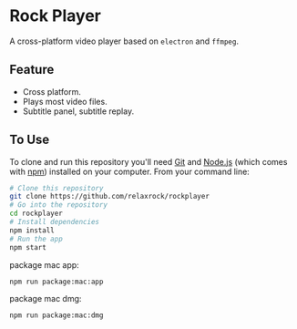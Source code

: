 # Rock Player
A cross-platform video player based on `electron` and `ffmpeg`.

## Feature

- Cross platform.
- Plays most video files.
- Subtitle panel, subtitle replay.

## To Use

To clone and run this repository you'll need [Git](https://git-scm.com) and [Node.js](https://nodejs.org/en/download/) (which comes with [npm](http://npmjs.com)) installed on your computer. From your command line:

```bash
# Clone this repository
git clone https://github.com/relaxrock/rockplayer
# Go into the repository
cd rockplayer
# Install dependencies
npm install
# Run the app
npm start
```
package mac app:

```bash
npm run package:mac:app
```

package mac dmg:

```bash
npm run package:mac:dmg
```
